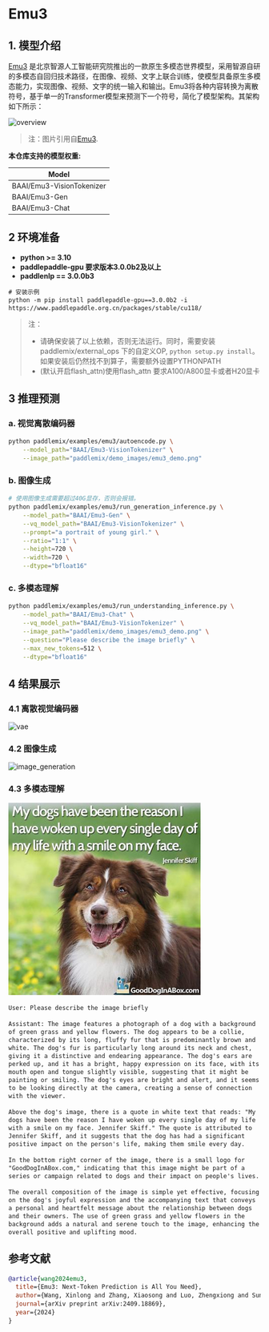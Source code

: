 # Emu3

## 1. 模型介绍

[Emu3](https://github.com/baaivision/Emu3) 是北京智源人工智能研究院推出的一款原生多模态世界模型，采用智源自研的多模态自回归技术路径，在图像、视频、文字上联合训练，使模型具备原生多模态能力，实现图像、视频、文字的统一输入和输出。Emu3将各种内容转换为离散符号，基于单一的Transformer模型来预测下一个符号，简化了模型架构。其架构如下所示：

![overview](https://github.com/user-attachments/assets/77275c9b-21ea-4603-8d15-8e507fce5038)
> 注：图片引用自[Emu3](https://github.com/baaivision/Emu3/blob/main/assets/arch.png).


**本仓库支持的模型权重:**

| Model              |
|--------------------|
| BAAI/Emu3-VisionTokenizer  |
| BAAI/Emu3-Gen  |
| BAAI/Emu3-Chat  |

## 2 环境准备
- **python >= 3.10**
- **paddlepaddle-gpu 要求版本3.0.0b2及以上**
- **paddlenlp == 3.0.0b3**

```
# 安装示例
python -m pip install paddlepaddle-gpu==3.0.0b2 -i https://www.paddlepaddle.org.cn/packages/stable/cu118/
```
> 注：
> * 请确保安装了以上依赖，否则无法运行。同时，需要安装 paddlemix/external_ops 下的自定义OP, `python setup.py install`。如果安装后仍然找不到算子，需要额外设置PYTHONPATH
> * (默认开启flash_attn)使用flash_attn 要求A100/A800显卡或者H20显卡

## 3 推理预测

### a. 视觉离散编码器
```bash
python paddlemix/examples/emu3/autoencode.py \
    --model_path="BAAI/Emu3-VisionTokenizer" \
    --image_path="paddlemix/demo_images/emu3_demo.png"
```

### b. 图像生成
```bash
# 使用图像生成需要超过40G显存，否则会报错。
python paddlemix/examples/emu3/run_generation_inference.py \
    --model_path="BAAI/Emu3-Gen" \
    --vq_model_path="BAAI/Emu3-VisionTokenizer" \
    --prompt="a portrait of young girl." \
    --ratio="1:1" \
    --height=720 \
    --width=720 \
    --dtype="bfloat16"
```

### c. 多模态理解
```bash
python paddlemix/examples/emu3/run_understanding_inference.py \
    --model_path="BAAI/Emu3-Chat" \
    --vq_model_path="BAAI/Emu3-VisionTokenizer" \
    --image_path="paddlemix/demo_images/emu3_demo.png" \
    --question="Please describe the image briefly" \
    --max_new_tokens=512 \
    --dtype="bfloat16"
```

## 4 结果展示

### 4.1 离散视觉编码器
![vae](https://github.com/user-attachments/assets/95ac436e-f5b3-4d67-9468-f09480102482)
### 4.2 图像生成
![image_generation](https://github.com/user-attachments/assets/73599876-e284-4d16-ac3c-b93081ea550c)
### 4.3 多模态理解
![emu3_demo](../../demo_images/emu3_demo.png)

```
User: Please describe the image briefly

Assistant: The image features a photograph of a dog with a background of green grass and yellow flowers. The dog appears to be a collie, characterized by its long, fluffy fur that is predominantly brown and white. The dog's fur is particularly long around its neck and chest, giving it a distinctive and endearing appearance. The dog's ears are perked up, and it has a bright, happy expression on its face, with its mouth open and tongue slightly visible, suggesting that it might be painting or smiling. The dog's eyes are bright and alert, and it seems to be looking directly at the camera, creating a sense of connection with the viewer.

Above the dog's image, there is a quote in white text that reads: "My dogs have been the reason I have woken up every single day of my life with a smile on my face. Jennifer Skiff." The quote is attributed to Jennifer Skiff, and it suggests that the dog has had a significant positive impact on the person's life, making them smile every day.

In the bottom right corner of the image, there is a small logo for "GoodDogInABox.com," indicating that this image might be part of a series or campaign related to dogs and their impact on people's lives.

The overall composition of the image is simple yet effective, focusing on the dog's joyful expression and the accompanying text that conveys a personal and heartfelt message about the relationship between dogs and their owners. The use of green grass and yellow flowers in the background adds a natural and serene touch to the image, enhancing the overall positive and uplifting mood.
```

## 参考文献
```BibTeX
@article{wang2024emu3,
  title={Emu3: Next-Token Prediction is All You Need},
  author={Wang, Xinlong and Zhang, Xiaosong and Luo, Zhengxiong and Sun, Quan and Cui, Yufeng and Wang, Jinsheng and Zhang, Fan and Wang, Yueze and Li, Zhen and Yu, Qiying and others},
  journal={arXiv preprint arXiv:2409.18869},
  year={2024}
}
```
